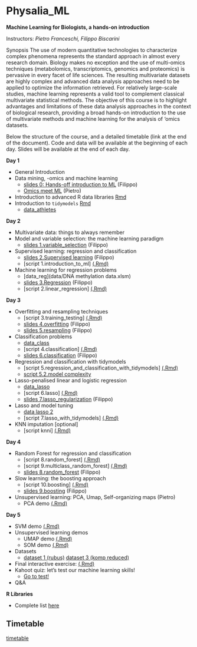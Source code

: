 # Physalia_ML

**Machine Learning for Biologists, a hands-on introduction**

Instructors: *Pietro Franceschi, Filippo Biscarini*

Synopsis
The use of modern quantitative technologies to characterize complex phenomena represents the standard approach in almost every research domain. Biology makes no exception and the use of multi-omics techniques (metabolomics, transcriptomics, genomics and proteomics) is pervasive in every facet of life sciences. The resulting multivariate datasets are highly complex and advanced data analysis approaches need to be applied to optimize the information retrieved. For relatively large-scale studies, machine learning represents a valid tool to complement classical multivariate statistical methods.
The objective of this course is to highlight advantages and limitations of these data analysis approaches in the context of biological research, providing a broad hands-on introduction to the use of multivariate methods and machine learning for the analysis of ‘omics datasets.

Below the structure of the course, and a detailed timetable (link at the end of the document).
Code and data will be available at the beginning of each day. Slides will be available at the end of each day.


**Day 1**

* General Introduction 
* Data mining, -omics and machine learning
    * [slides 0: Hands-off introduction to ML](slides/0.introduction_to_machine_learning.pdf) (Filippo) 
    * [Omics meet ML](slides/omics_meet_ML.pdf) (Pietro) 
* Introduction to advanced R data libraries [Rmd](scripts/R_advanced_libraries.Rmd)
* Introduction to `tidymodels` [Rmd](scripts/Introduction_to_tidymodels.Rmd)
    * [data_athletes](data/athlete_events.csv)

**Day 2**

* Multivariate data: things to always remember
* Model and variable selection: the machine learning paradigm
   * [slides 1.variable_selection](slides/1.variable_selection.pdf)  (Filippo)
* Supervised learning: regression and classification
   * [slides 2.Supervised learning](slides/2.supervised_learning.pdf)  (Filippo) 
   * [script 1.introduction_to_ml] [(.Rmd)](scripts/1.introduction_to_ml.Rmd) <!-- [(ipynb)](scripts/1.introduction_to_ml.ipynb) -->
 * Machine learning for regression problems
   * [data_reg](data/DNA methylation data.xlsm)
   * [slides 3.Regression](slides/3.regression.pdf) (Filippo)
   * [script 2.linear_regression] [(.Rmd)](scripts/2.linear_regression.Rmd) <!-- [(ipynb)](scripts/2.linear_regression.ipynb) -->

**Day 3**

* Overfitting and resampling techniques
   * [script 3.training_testing] [(.Rmd)](scripts/3.training_testing.Rmd) <!-- [(ipynb)](scripts/3.training_testing.ipynb) -->
   * [slides 4.overfitting](slides/4.overfitting.pdf) (Filippo)
   * [slides 5.resampling](slides/5.resampling.pdf) (Filippo)
* Classification problems
   * [data_class](data/dogs_imputed_reduced.raw) 
   * [script 4.classification] [(.Rmd)](scripts/4.classification.Rmd) <!-- [(ipynb)](scripts/4.classification.ipynb) -->
   * [slides 6.classification](slides/6.classification.pdf) (Filippo)
* Regression and classification with tidymodels
   * [script 5.regression_and_classification_with_tidymodels] [(.Rmd)](scripts/5.regression_classification_tidymodels.Rmd)
   * [script 5.2.model complexity](scripts/5.2.model_complexity.Rmd) <!-- [(ipynb)](scripts/5.regression_classification_tidymodels.ipynb) -->
* Lasso-penalised linear and logistic regression
   * [data_lasso](data/dogs_imputed.raw) 
   * [script 6.lasso] [(.Rmd)](scripts/6.lasso.Rmd) <!-- [(ipynb)](scripts/6.lasso.ipynb) -->
   * [slides 7.lasso_regularization](slides/7.lasso_regularization.pdf) (Filippo)
* Lasso and model tuning
   * [data lasso 2](data/MTBSL1.tsv)
   * [script 7.lasso_with_tidymodels] [(.Rmd)](scripts/7.lasso_with_tidymodels.Rmd) <!-- [(ipynb)](scripts/7.lasso_with_tidymodels.ipynb) -->
* KNN imputation [optional]
   * [script knni] [(.Rmd)](scripts/knni.Rmd) <!-- [(ipynb)](scripts/knni.ipynb) -->

**Day 4**

* Random Forest for regression and classification
   * [script 8.random_forest] [(.Rmd)](scripts/8.random_forest.Rmd) <!-- [(ipynb)](scripts/8.random_forest.ipynb) -->
   * [script 9.multiclass_random_forest] [(.Rmd)](scripts/9.multiclass_random_forest.Rmd) <!-- [(ipynb)](scripts/9.multiclass_random_forest.ipynb) -->
   * [slides 8.random_forest](slides/8.random_forest.pdf) (Filippo)
* Slow learning: the boosting approach
   * [script 10.boosting] [(.Rmd)](scripts/10.boosting.Rmd) <!-- [(ipynb)](scripts/10.boosting.ipynb) -->
   * [slides 9.boosting](slides/9.boosting.pdf) (Filippo)
* Unsupervised learning: PCA, Umap, Self-organizing maps (Pietro) 
   * PCA demo [(.Rmd)](scripts/PCA_with_tidymodels.Rmd)

**Day 5**

* SVM demo [(.Rmd)](scripts/svm_snippet.Rmd)
* Unsupervised learning demos
   * UMAP demo [(.Rmd)](scripts/UMAP_with_tidymodels.Rmd)
   * SOM demo [(.Rmd)](scripts/SOMs_also_with_tidymodels.Rmd)
* Datasets
   * [dataset 1 (rubus)](data/rubusTable.txt) [dataset 3 (komp reduced)](data/KOMP_data_targeted.RData)
* Final interactive exercise: [(.Rmd)](scripts/final_exercise.Rmd)
* Kahoot quiz: let’s test our machine learning skills!
   * [Go to test!](https://joinmyquiz.com/) 
* Q&A

**R Libraries**

* Complete list [here](https://github.com/pietrofranceschi/Physalia_ML/blob/main/r_packages.R)

## Timetable
[timetable](https://docs.google.com/spreadsheets/d/1KJlq50n6D_TxiQWGZhsVhJVmQWgiPh37WoBmexnMT1k/edit?usp=sharing)



